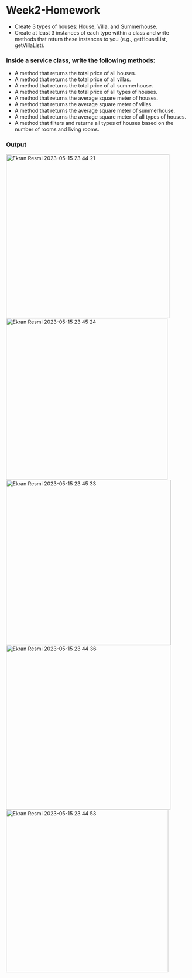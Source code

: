# Week2-Homework
- Create 3 types of houses: House, Villa, and Summerhouse.
- Create at least 3 instances of each type within a class and write methods that return these instances to you (e.g., getHouseList, getVillaList).


### Inside a service class, write the following methods:
- A method that returns the total price of all houses.
- A method that returns the total price of all villas.
- A method that returns the total price of all summerhouse.
- A method that returns the total price of all types of houses.
- A method that returns the average square meter of houses.
- A method that returns the average square meter of villas.
- A method that returns the average square meter of summerhouse.
- A method that returns the average square meter of all types of houses.
- A method that filters and returns all types of houses based on the number of rooms and living rooms.

### Output

<img width="446" alt="Ekran Resmi 2023-05-15 23 44 21" src="https://github.com/oznurkandakoglu/Week2-Homework/assets/73194842/339a7eee-802c-4de9-9434-6e3d841dced0">



<img width="441" alt="Ekran Resmi 2023-05-15 23 45 24" src="https://github.com/oznurkandakoglu/Week2-Homework/assets/73194842/b8adaf8a-996a-440d-a80d-4764920ede90">
<img width="450" alt="Ekran Resmi 2023-05-15 23 45 33" src="https://github.com/oznurkandakoglu/Week2-Homework/assets/73194842/3d60d4da-99f7-46a8-a592-de5eabe83d73">

<img width="449" alt="Ekran Resmi 2023-05-15 23 44 36" src="https://github.com/oznurkandakoglu/Week2-Homework/assets/73194842/6b97086e-f751-4f10-ae59-bde592aadc20">


<img width="443" alt="Ekran Resmi 2023-05-15 23 44 53" src="https://github.com/oznurkandakoglu/Week2-Homework/assets/73194842/de036484-8788-4609-a703-1a66358c2b2f">
